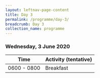 ```yaml
---
layout: leftnav-page-content
title: Day 3
permalink: /programme/day-3/
breadcrumb: Day 3
collection_name: programme
---
```


### **Wednesday, 3 June 2020**

Time|Activity (tentative)
----|--------------------
0600 - 0800	| Breakfast

